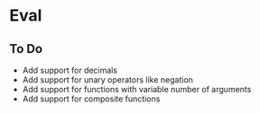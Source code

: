 # Eval

## To Do

* Add support for decimals
* Add support for unary operators like negation
* Add support for functions with variable number of arguments
* Add support for composite functions
